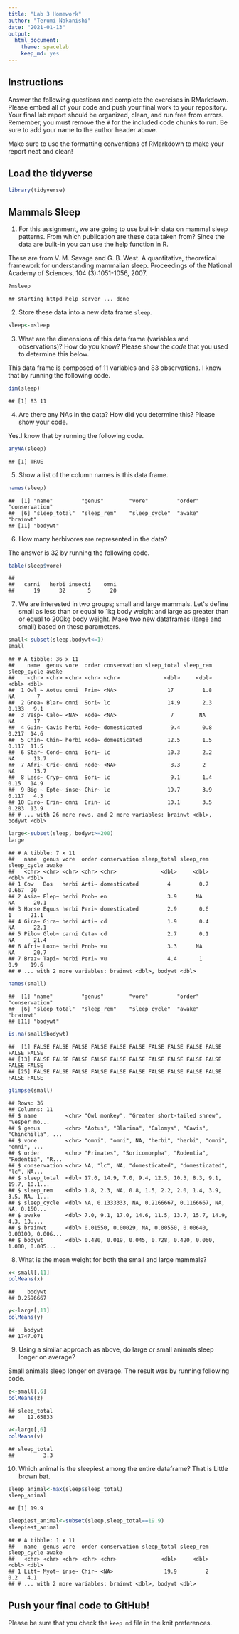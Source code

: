 ```yaml
---
title: "Lab 3 Homework"
author: "Terumi Nakanishi"
date: "2021-01-13"
output:
  html_document: 
    theme: spacelab
    keep_md: yes
---
```


## Instructions
Answer the following questions and complete the exercises in RMarkdown. Please embed all of your code and push your final work to your repository. Your final lab report should be organized, clean, and run free from errors. Remember, you must remove the `#` for the included code chunks to run. Be sure to add your name to the author header above.  

Make sure to use the formatting conventions of RMarkdown to make your report neat and clean!  

## Load the tidyverse

```r
library(tidyverse)
```

## Mammals Sleep
1. For this assignment, we are going to use built-in data on mammal sleep patterns. From which publication are these data taken from? Since the data are built-in you can use the help function in R.

These are from V. M. Savage and G. B. West. A quantitative, theoretical framework for understanding mammalian sleep. Proceedings of the National Academy of Sciences, 104 (3):1051-1056, 2007.


```r
?msleep
```

```
## starting httpd help server ... done
```

2. Store these data into a new data frame `sleep`.

```r
sleep<-msleep
```

3. What are the dimensions of this data frame (variables and observations)? How do you know? Please show the *code* that you used to determine this below.  

This data frame is composed of 11 variables and 83 observations. I know that by running the following code.


```r
dim(sleep)
```

```
## [1] 83 11
```

4. Are there any NAs in the data? How did you determine this? Please show your code.  

Yes.I know that by running the following code.


```r
anyNA(sleep)
```

```
## [1] TRUE
```

5. Show a list of the column names is this data frame.


```r
names(sleep)
```

```
##  [1] "name"         "genus"        "vore"         "order"        "conservation"
##  [6] "sleep_total"  "sleep_rem"    "sleep_cycle"  "awake"        "brainwt"     
## [11] "bodywt"
```

6. How many herbivores are represented in the data?  

The answer is 32 by running the following code.


```r
table(sleep$vore)
```

```
## 
##   carni   herbi insecti    omni 
##      19      32       5      20
```

7. We are interested in two groups; small and large mammals. Let's define small as less than or equal to 1kg body weight and large as greater than or equal to 200kg body weight. Make two new dataframes (large and small) based on these parameters.

```r
small<-subset(sleep,bodywt<=1)
small
```

```
## # A tibble: 36 x 11
##    name  genus vore  order conservation sleep_total sleep_rem sleep_cycle awake
##    <chr> <chr> <chr> <chr> <chr>              <dbl>     <dbl>       <dbl> <dbl>
##  1 Owl ~ Aotus omni  Prim~ <NA>                17         1.8      NA       7  
##  2 Grea~ Blar~ omni  Sori~ lc                  14.9       2.3       0.133   9.1
##  3 Vesp~ Calo~ <NA>  Rode~ <NA>                 7        NA        NA      17  
##  4 Guin~ Cavis herbi Rode~ domesticated         9.4       0.8       0.217  14.6
##  5 Chin~ Chin~ herbi Rode~ domesticated        12.5       1.5       0.117  11.5
##  6 Star~ Cond~ omni  Sori~ lc                  10.3       2.2      NA      13.7
##  7 Afri~ Cric~ omni  Rode~ <NA>                 8.3       2        NA      15.7
##  8 Less~ Cryp~ omni  Sori~ lc                   9.1       1.4       0.15   14.9
##  9 Big ~ Epte~ inse~ Chir~ lc                  19.7       3.9       0.117   4.3
## 10 Euro~ Erin~ omni  Erin~ lc                  10.1       3.5       0.283  13.9
## # ... with 26 more rows, and 2 more variables: brainwt <dbl>, bodywt <dbl>
```

```r
large<-subset(sleep, bodywt>=200)
large
```

```
## # A tibble: 7 x 11
##   name  genus vore  order conservation sleep_total sleep_rem sleep_cycle awake
##   <chr> <chr> <chr> <chr> <chr>              <dbl>     <dbl>       <dbl> <dbl>
## 1 Cow   Bos   herbi Arti~ domesticated         4         0.7       0.667  20  
## 2 Asia~ Elep~ herbi Prob~ en                   3.9      NA        NA      20.1
## 3 Horse Equus herbi Peri~ domesticated         2.9       0.6       1      21.1
## 4 Gira~ Gira~ herbi Arti~ cd                   1.9       0.4      NA      22.1
## 5 Pilo~ Glob~ carni Ceta~ cd                   2.7       0.1      NA      21.4
## 6 Afri~ Loxo~ herbi Prob~ vu                   3.3      NA        NA      20.7
## 7 Braz~ Tapi~ herbi Peri~ vu                   4.4       1         0.9    19.6
## # ... with 2 more variables: brainwt <dbl>, bodywt <dbl>
```


```r
names(small)
```

```
##  [1] "name"         "genus"        "vore"         "order"        "conservation"
##  [6] "sleep_total"  "sleep_rem"    "sleep_cycle"  "awake"        "brainwt"     
## [11] "bodywt"
```


```r
is.na(small$bodywt)
```

```
##  [1] FALSE FALSE FALSE FALSE FALSE FALSE FALSE FALSE FALSE FALSE FALSE FALSE
## [13] FALSE FALSE FALSE FALSE FALSE FALSE FALSE FALSE FALSE FALSE FALSE FALSE
## [25] FALSE FALSE FALSE FALSE FALSE FALSE FALSE FALSE FALSE FALSE FALSE FALSE
```

```r
glimpse(small)
```

```
## Rows: 36
## Columns: 11
## $ name         <chr> "Owl monkey", "Greater short-tailed shrew", "Vesper mo...
## $ genus        <chr> "Aotus", "Blarina", "Calomys", "Cavis", "Chinchilla", ...
## $ vore         <chr> "omni", "omni", NA, "herbi", "herbi", "omni", "omni", ...
## $ order        <chr> "Primates", "Soricomorpha", "Rodentia", "Rodentia", "R...
## $ conservation <chr> NA, "lc", NA, "domesticated", "domesticated", "lc", NA...
## $ sleep_total  <dbl> 17.0, 14.9, 7.0, 9.4, 12.5, 10.3, 8.3, 9.1, 19.7, 10.1...
## $ sleep_rem    <dbl> 1.8, 2.3, NA, 0.8, 1.5, 2.2, 2.0, 1.4, 3.9, 3.5, NA, 1...
## $ sleep_cycle  <dbl> NA, 0.1333333, NA, 0.2166667, 0.1166667, NA, NA, 0.150...
## $ awake        <dbl> 7.0, 9.1, 17.0, 14.6, 11.5, 13.7, 15.7, 14.9, 4.3, 13....
## $ brainwt      <dbl> 0.01550, 0.00029, NA, 0.00550, 0.00640, 0.00100, 0.006...
## $ bodywt       <dbl> 0.480, 0.019, 0.045, 0.728, 0.420, 0.060, 1.000, 0.005...
```

8. What is the mean weight for both the small and large mammals?

```r
x<-small[,11]
colMeans(x)
```

```
##    bodywt 
## 0.2596667
```


```r
y<-large[,11]
colMeans(y)
```

```
##   bodywt 
## 1747.071
```

9. Using a similar approach as above, do large or small animals sleep longer on average?  

Small animals sleep longer on average. The result was by running following code.


```r
z<-small[,6]
colMeans(z)
```

```
## sleep_total 
##    12.65833
```


```r
v<-large[,6]
colMeans(v)
```

```
## sleep_total 
##         3.3
```

10. Which animal is the sleepiest among the entire dataframe?
That is Little brown bat.


```r
sleep_animal<-max(sleep$sleep_total)
sleep_animal
```

```
## [1] 19.9
```


```r
sleepiest_animal<-subset(sleep,sleep_total==19.9)
sleepiest_animal
```

```
## # A tibble: 1 x 11
##   name  genus vore  order conservation sleep_total sleep_rem sleep_cycle awake
##   <chr> <chr> <chr> <chr> <chr>              <dbl>     <dbl>       <dbl> <dbl>
## 1 Litt~ Myot~ inse~ Chir~ <NA>                19.9         2         0.2   4.1
## # ... with 2 more variables: brainwt <dbl>, bodywt <dbl>
```

## Push your final code to GitHub!
Please be sure that you check the `keep md` file in the knit preferences.   
